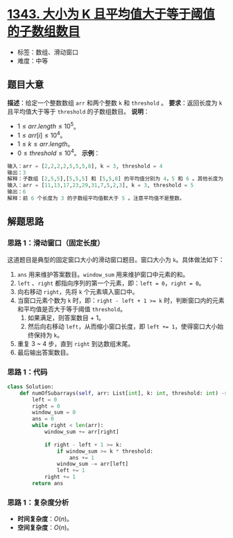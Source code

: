# [1343. 大小为 K 且平均值大于等于阈值的子数组数目](https://leetcode.cn/problems/number-of-sub-arrays-of-size-k-and-average-greater-than-or-equal-to-threshold/)
- 标签：数组、滑动窗口
- 难度：中等
## 题目大意
**描述**：给定一个整数数组 `arr` 和两个整数 `k` 和 `threshold` 。
**要求**：返回长度为 `k` 且平均值大于等于 `threshold` 的子数组数目。
**说明**：
- $1 \le arr.length \le 10^5$。
- $1 \le arr[i] \le 10^4$。
- $1 \le k \le arr.length$。
- $0 \le threshold \le 10^4$。
**示例**：
```python
输入：arr = [2,2,2,2,5,5,5,8], k = 3, threshold = 4
输出：3
解释：子数组 [2,5,5],[5,5,5] 和 [5,5,8] 的平均值分别为 4，5 和 6 。其他长度为 3 的子数组的平均值都小于 4 （threshold 的值)。
输入：arr = [11,13,17,23,29,31,7,5,2,3], k = 3, threshold = 5
输出：6
解释：前 6 个长度为 3 的子数组平均值都大于 5 。注意平均值不是整数。
```
## 解题思路
### 思路 1：滑动窗口（固定长度）
这道题目是典型的固定窗口大小的滑动窗口题目。窗口大小为 `k`。具体做法如下：
1. `ans` 用来维护答案数目。`window_sum` 用来维护窗口中元素的和。
2. `left` 、`right` 都指向序列的第一个元素，即：`left = 0`，`right = 0`。
3. 向右移动 `right`，先将 `k` 个元素填入窗口中。
4. 当窗口元素个数为 `k` 时，即：`right - left + 1 >= k` 时，判断窗口内的元素和平均值是否大于等于阈值 `threshold`。
   1. 如果满足，则答案数目 + 1。
   2. 然后向右移动 `left`，从而缩小窗口长度，即 `left += 1`，使得窗口大小始终保持为 `k`。
5. 重复 3 ~ 4 步，直到 `right` 到达数组末尾。
6. 最后输出答案数目。
### 思路 1：代码
```python
class Solution:
    def numOfSubarrays(self, arr: List[int], k: int, threshold: int) -> int:
        left = 0
        right = 0
        window_sum = 0
        ans = 0
        while right < len(arr):
            window_sum += arr[right]
            
            if right - left + 1 >= k:
                if window_sum >= k * threshold:
                    ans += 1
                window_sum -= arr[left]
                left += 1
            right += 1
        return ans
```
### 思路 1：复杂度分析
- **时间复杂度**：$O(n)$。
- **空间复杂度**：$O(n)$。
